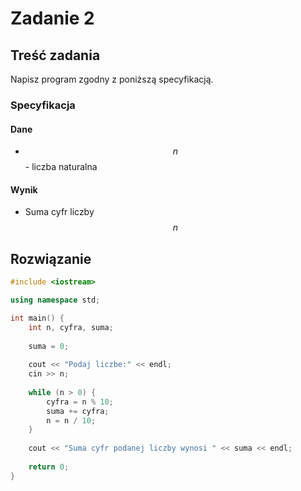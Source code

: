 # Zadanie 2

## Treść zadania

Napisz program zgodny z poniższą specyfikacją.

### Specyfikacja

#### Dane

* $$n$$ - liczba naturalna

#### Wynik

* Suma cyfr liczby $$n$$

## Rozwiązanie

```cpp
#include <iostream>

using namespace std;

int main() {
    int n, cyfra, suma;
    
    suma = 0;
    
    cout << "Podaj liczbe:" << endl;
    cin >> n;
    
    while (n > 0) {
        cyfra = n % 10;
        suma += cyfra;
        n = n / 10;
    }
    
    cout << "Suma cyfr podanej liczby wynosi " << suma << endl;
    
    return 0;
}
```
